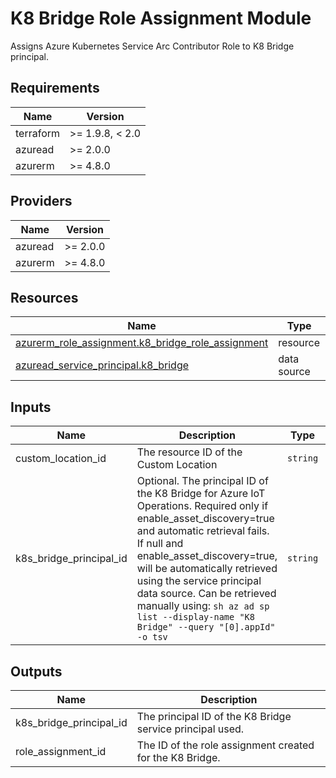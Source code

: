 <!-- BEGIN_TF_DOCS -->
<!-- markdown-table-prettify-ignore-start -->
# K8 Bridge Role Assignment Module

Assigns Azure Kubernetes Service Arc Contributor Role to K8 Bridge principal.

## Requirements

| Name | Version |
|------|---------|
| terraform | >= 1.9.8, < 2.0 |
| azuread | >= 2.0.0 |
| azurerm | >= 4.8.0 |

## Providers

| Name | Version |
|------|---------|
| azuread | >= 2.0.0 |
| azurerm | >= 4.8.0 |

## Resources

| Name | Type |
|------|------|
| [azurerm_role_assignment.k8_bridge_role_assignment](https://registry.terraform.io/providers/hashicorp/azurerm/latest/docs/resources/role_assignment) | resource |
| [azuread_service_principal.k8_bridge](https://registry.terraform.io/providers/hashicorp/azuread/latest/docs/data-sources/service_principal) | data source |

## Inputs

| Name | Description | Type | Default | Required |
|------|-------------|------|---------|:--------:|
| custom\_location\_id | The resource ID of the Custom Location | `string` | n/a | yes |
| k8s\_bridge\_principal\_id | Optional. The principal ID of the K8 Bridge for Azure IoT Operations. Required only if enable\_asset\_discovery=true and automatic retrieval fails. If null and enable\_asset\_discovery=true, will be automatically retrieved using the service principal data source.  Can be retrieved manually using: ```sh az ad sp list --display-name "K8 Bridge" --query "[0].appId" -o tsv``` | `string` | `null` | no |

## Outputs

| Name | Description |
|------|-------------|
| k8s\_bridge\_principal\_id | The principal ID of the K8 Bridge service principal used. |
| role\_assignment\_id | The ID of the role assignment created for the K8 Bridge. |
<!-- markdown-table-prettify-ignore-end -->
<!-- END_TF_DOCS -->
